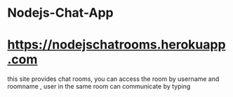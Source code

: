 # Nodejs-Chat-App
# https://nodejschatrooms.herokuapp.com
this site provides chat rooms, you can access the room by username and roomname , user in the same room can communicate by typing
